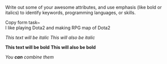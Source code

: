 Write out some of your awesome attributes, and use emphasis (like bold or italics) to identify keywords, programming languages, or skills.   

Copy form task~  
I like playing Dota2 and making RPG map of Dota2

*This text will be italic*
_This will also be italic_

**This text will be bold**
__This will also be bold__

_You **can** combine them_
